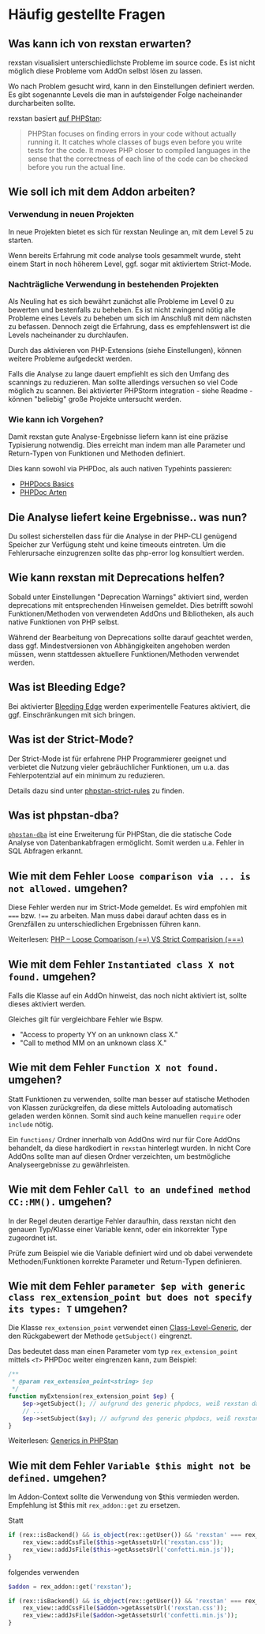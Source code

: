 # Häufig gestellte Fragen

## Was kann ich von rexstan erwarten?

rexstan visualisiert unterschiedlichste Probleme im source code.
Es ist nicht möglich diese Probleme vom AddOn selbst lösen zu lassen.

Wo nach Problem gesucht wird, kann in den Einstellungen definiert werden.
Es gibt sogenannte Levels die man in aufsteigender Folge nacheinander durcharbeiten sollte.

rexstan basiert [auf PHPStan](https://phpstan.org/blog/find-bugs-in-your-code-without-writing-tests):

> PHPStan focuses on finding errors in your code without actually running it. It catches whole classes of bugs even before you write tests for the code. It moves PHP closer to compiled languages in the sense that the correctness of each line of the code can be checked before you run the actual line.


## Wie soll ich mit dem Addon arbeiten?

### Verwendung in neuen Projekten

In neue Projekten bietet es sich für rexstan Neulinge an, mit dem Level 5 zu starten.

Wenn bereits Erfahrung mit code analyse tools gesammelt wurde, steht einem Start in noch höherem Level, ggf. sogar mit aktiviertem Strict-Mode.


### Nachträgliche Verwendung in bestehenden Projekten

Als Neuling hat es sich bewährt zunächst alle Probleme im Level 0 zu bewerten und bestenfalls zu beheben.
Es ist nicht zwingend nötig alle Probleme eines Levels zu beheben um sich im Anschluß mit dem nächsten zu befassen.
Dennoch zeigt die Erfahrung, dass es empfehlenswert ist die Levels nacheinander zu durchlaufen.

Durch das aktivieren von PHP-Extensions (siehe Einstellungen), können weitere Probleme aufgedeckt werden.

Falls die Analyse zu lange dauert empfiehlt es sich den Umfang des scannings zu reduzieren.
Man sollte allerdings versuchen so viel Code möglich zu scannen.
Bei aktivierter PHPStorm integration - siehe Readme - können "beliebig" große Projekte untersucht werden.


### Wie kann ich Vorgehen?

Damit rexstan gute Analyse-Ergebnisse liefern kann ist eine präzise Typisierung notwendig.
Dies erreicht man indem man alle Parameter und Return-Typen von Funktionen und Methoden definiert.

Dies kann sowohl via PHPDoc, als auch nativen Typehints passieren:
- [PHPDocs Basics](https://phpstan.org/writing-php-code/phpdocs-basics)
- [PHPDoc Arten](https://phpstan.org/writing-php-code/phpdoc-types)


## Die Analyse liefert keine Ergebnisse.. was nun?

Du sollest sicherstellen dass für die Analyse in der PHP-CLI genügend Speicher zur Verfügung steht und keine timeouts eintreten.
Um die Fehlerursache einzugrenzen sollte das php-error log konsultiert werden.


## Wie kann rexstan mit Deprecations helfen?

Sobald unter Einstellungen "Deprecation Warnings" aktiviert sind, werden deprecations mit entsprechenden Hinweisen gemeldet. Dies betrifft sowohl Funktionen/Methoden von verwendeten AddOns und Bibliotheken, als auch native Funktionen von PHP selbst.

Während der Bearbeitung von Deprecations sollte darauf geachtet werden, dass ggf. Mindestversionen von Abhängigkeiten angehoben werden müssen, wenn stattdessen aktuellere Funktionen/Methoden verwendet werden.

## Was ist Bleeding Edge?

Bei aktivierter [Bleeding Edge](https://phpstan.org/blog/what-is-bleeding-edge) werden experimentelle Features aktiviert, die ggf. Einschränkungen mit sich bringen.


## Was ist der Strict-Mode?

Der Strict-Mode ist für erfahrene PHP Programmierer geeignet und verbietet die Nutzung vieler gebräuchlicher Funktionen, um u.a. das Fehlerpotentzial auf ein minimum zu reduzieren.

Details dazu sind unter [phpstan-strict-rules](https://github.com/phpstan/phpstan-strict-rules) zu finden.


## Was ist phpstan-dba?

[`phpstan-dba`](https://staabm.github.io/2022/05/01/phpstan-dba.html) ist eine Erweiterung für PHPStan, die die statische Code Analyse von Datenbankabfragen ermöglicht.
Somit werden u.a. Fehler in SQL Abfragen erkannt.


## Wie mit dem Fehler `Loose comparison via ... is not allowed.` umgehen?

Diese Fehler werden nur im Strict-Mode gemeldet. Es wird empfohlen mit `===` bzw. `!==` zu arbeiten.
Man muss dabei darauf achten dass es in Grenzfällen zu unterschiedlichen Ergebnissen führen kann.

Weiterlesen: [PHP – Loose Comparison (==) VS Strict Comparision (===)](https://techgeekgalaxy.com/php-equality-comparisons/)


##  Wie mit dem Fehler `Instantiated class X not found.` umgehen?

Falls die Klasse auf ein AddOn hinweist, das noch nicht aktiviert ist, sollte dieses aktiviert werden.

Gleiches gilt für vergleichbare Fehler wie Bspw.
- "Access to property YY on an unknown class X."
- "Call to method MM on an unknown class X."

##  Wie mit dem Fehler `Function X not found.` umgehen?

Statt Funktionen zu verwenden, sollte man besser auf statische Methoden von Klassen zurückgreifen,
da diese mittels Autoloading automatisch geladen werden können. Somit sind auch keine manuellen `require` oder `include` nötig.

Ein `functions/` Ordner innerhalb von AddOns wird nur für Core AddOns behandelt, da diese hardkodiert in `rexstan` hinterlegt wurden.
In nicht Core AddOns sollte man auf diesen Ordner verzeichten, um bestmögliche Analyseergebnisse zu gewährleisten.

## Wie mit dem Fehler `Call to an undefined method CC::MM().` umgehen?

In der Regel deuten derartige Fehler daraufhin, dass rexstan nicht den genauen Typ/Klasse einer Variable kennt,
oder ein inkorrekter Type zugeordnet ist.

Prüfe zum Beispiel wie die Variable definiert wird und ob dabei verwendete Methoden/Funktionen korrekte Parameter und Return-Typen definieren.  


## Wie mit dem Fehler `parameter $ep with generic class rex_extension_point but does not specify its types: T` umgehen?

Die Klasse `rex_extension_point` verwendet einen [Class-Level-Generic](https://phpstan.org/blog/generics-in-php-using-phpdocs#class-level-generics),
der den Rückgabewert der Methode `getSubject()` eingrenzt.

Das bedeutet dass man einen Parameter vom typ `rex_extension_point` mittels `<T>` PHPDoc weiter eingrenzen kann, zum Beispiel:

```php
/**
 * @param rex_extension_point<string> $ep 
 */
function myExtension(rex_extension_point $ep) {
    $ep->getSubject(); // aufgrund des generic phpdocs, weiß rexstan dass "string" returned wird.
    // ...
    $ep->setSubject($xy); // aufgrund des generic phpdocs, weiß rexstan dass "string" als parameter erwartet wird
}
```

Weiterlesen: [Generics in PHPStan](https://phpstan.org/blog/generics-in-php-using-phpdocs)


## Wie mit dem Fehler `Variable $this might not be defined.` umgehen?

Im Addon-Context sollte die Verwendung von $this vermieden werden.
Empfehlung ist $this mit `rex_addon::get` zu ersetzen.

Statt

```php
if (rex::isBackend() && is_object(rex::getUser()) && 'rexstan' === rex_be_controller::getCurrentPagePart(1) ) {
    rex_view::addCssFile($this->getAssetsUrl('rexstan.css'));
    rex_view::addJsFile($this->getAssetsUrl('confetti.min.js'));
}
```

folgendes verwenden

```php
$addon = rex_addon::get('rexstan');

if (rex::isBackend() && is_object(rex::getUser()) && 'rexstan' === rex_be_controller::getCurrentPagePart(1) ) {
    rex_view::addCssFile($addon->getAssetsUrl('rexstan.css'));
    rex_view::addJsFile($addon->getAssetsUrl('confetti.min.js'));
}
```
